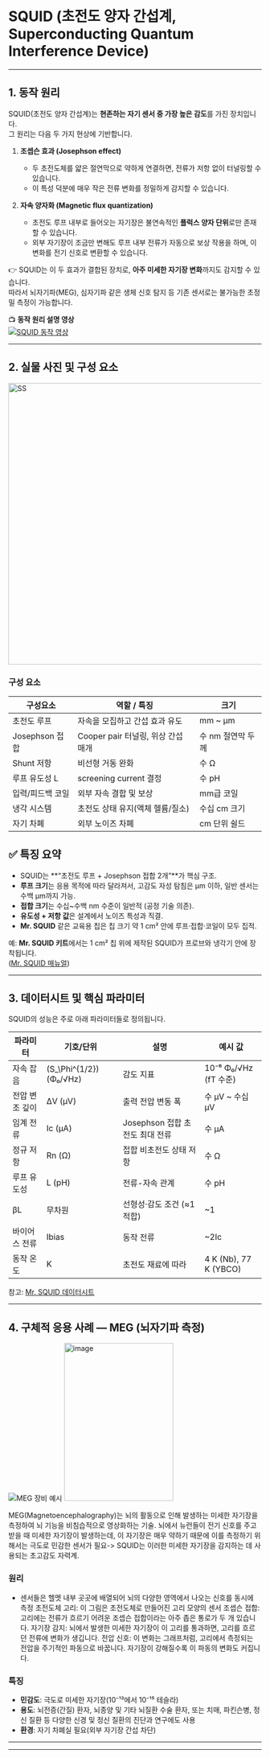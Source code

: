 # SQUID (초전도 양자 간섭계, Superconducting Quantum Interference Device)

---

## 1. 동작 원리

SQUID(초전도 양자 간섭계)는 **현존하는 자기 센서 중 가장 높은 감도**를 가진 장치입니다.  
그 원리는 다음 두 가지 현상에 기반합니다.

1. **조셉슨 효과 (Josephson effect)**  
   - 두 초전도체를 얇은 절연막으로 약하게 연결하면, 전류가 저항 없이 터널링할 수 있습니다.  
   - 이 특성 덕분에 매우 작은 전류 변화를 정밀하게 감지할 수 있습니다.  

2. **자속 양자화 (Magnetic flux quantization)**  
   - 초전도 루프 내부로 들어오는 자기장은 불연속적인 **플럭스 양자 단위**로만 존재할 수 있습니다.  
   - 외부 자기장이 조금만 변해도 루프 내부 전류가 자동으로 보상 작용을 하며, 이 변화를 전기 신호로 변환할 수 있습니다.  

👉 SQUID는 이 두 효과가 결합된 장치로, **아주 미세한 자기장 변화**까지도 감지할 수 있습니다.  
따라서 뇌자기파(MEG), 심자기파 같은 생체 신호 탐지 등 기존 센서로는 불가능한 초정밀 측정이 가능합니다.

📺 **동작 원리 설명 영상**  
[![SQUID 동작 영상](https://img.youtube.com/vi/ql2Yo5LgU8M/0.jpg)](https://www.youtube.com/watch?v=ql2Yo5LgU8M)

---

## 2. 실물 사진 및 구성 요소

<img width="984" height="560" alt="SS" src="https://github.com/user-attachments/assets/aa8e7581-51cb-4f95-823e-6aea69864620" />

### 구성 요소
| 구성요소 | 역할 / 특징 | 크기 |
|---|---|---|
| 초전도 루프 | 자속을 모집하고 간섭 효과 유도 | mm ~ µm |
| Josephson 접합 | Cooper pair 터널링, 위상 간섭 매개 | 수 nm 절연막 두께 |
| Shunt 저항 | 비선형 거동 완화 | 수 Ω |
| 루프 유도성 L | screening current 결정 | 수 pH |
| 입력/피드백 코일 | 외부 자속 결합 및 보상 | mm급 코일 |
| 냉각 시스템 | 초전도 상태 유지(액체 헬륨/질소) | 수십 cm 크기 |
| 자기 차폐 | 외부 노이즈 차폐 | cm 단위 쉴드 |

## ✅ 특징 요약

- SQUID는 **“초전도 루프 + Josephson 접합 2개”**가 핵심 구조.  
- **루프 크기**는 응용 목적에 따라 달라져서, 고감도 자성 탐침은 µm 이하, 일반 센서는 수백 µm까지 가능.  
- **접합 크기**는 수십~수백 nm 수준이 일반적 (공정 기술 의존).  
- **유도성 + 저항 값**은 설계에서 노이즈 특성과 직결.  
- **Mr. SQUID** 같은 교육용 칩은 칩 크기 약 1 cm² 안에 루프·접합·코일이 모두 집적.  

예: **Mr. SQUID 키트**에서는 1 cm² 칩 위에 제작된 SQUID가 프로브와 냉각기 안에 장착됩니다.  
([Mr. SQUID 매뉴얼](https://starcryo.com/wp-content/themes/education-pro/manuals/MrSQm66.pdf))

---

## 3. 데이터시트 및 핵심 파라미터

SQUID의 성능은 주로 아래 파라미터들로 정의됩니다.

| 파라미터 | 기호/단위 | 설명 | 예시 값 |
|---|---|---|---|
| 자속 잡음 | \(S_\Phi^{1/2}\) (Φ₀/√Hz) | 감도 지표 | 10⁻⁶ Φ₀/√Hz (fT 수준) |
| 전압 변조 깊이 | ΔV (µV) | 출력 전압 변동 폭 | 수 µV ~ 수십 µV |
| 임계 전류 | Ic (µA) | Josephson 접합 초전도 최대 전류 | 수 µA |
| 정규 저항 | Rn (Ω) | 접합 비초전도 상태 저항 | 수 Ω |
| 루프 유도성 | L (pH) | 전류-자속 관계 | 수 pH |
| βL | 무차원 | 선형성·감도 조건 (≈1 적합) | ~1 |
| 바이어스 전류 | Ibias | 동작 전류 | ~2Ic |
| 동작 온도 | K | 초전도 재료에 따라 | 4 K (Nb), 77 K (YBCO) |

참고: [Mr. SQUID 데이터시트](https://starcryo.com/wp-content/themes/education-pro/manuals/MrSQm66.pdf)

---

## 4. 구체적 응용 사례 — MEG (뇌자기파 측정)

![MEG 장비 예시](https://tse2.mm.bing.net/th/id/OIP.FimiPA-fO1hkQ9UZa0ujkQHaHo?pid=Api)
<img width="217" height="314" alt="image" src="https://github.com/user-attachments/assets/3f106c3a-4ed7-4f7a-be10-c189a42b1508" />



MEG(Magnetoencephalography)는 뇌의 활동으로 인해 발생하는 미세한 자기장을 측정하여 뇌 기능을 비침습적으로 영상화하는 기술. 
뇌에서 뉴런들이 전기 신호를 주고받을 때 미세한 자기장이 발생하는데, 이 자기장은 매우 약하기 때문에 이를 측정하기 위해서는 극도로 민감한 센서가 필요-> SQUID는 이러한 미세한 자기장을 감지하는 데 사용되는 초고감도 자력계.

### 원리
- 센서들은 헬멧 내부 곳곳에 배열되어 뇌의 다양한 영역에서 나오는 신호를 동시에 측정
초전도체 고리: 이 그림은 초전도체로 만들어진 고리 모양의 센서
조셉슨 접합: 고리에는 전류가 흐르기 어려운 조셉슨 접합이라는 아주 좁은 통로가 두 개 있습니다.
자기장 감지: 뇌에서 발생한 미세한 자기장이 이 고리를 통과하면, 고리를 흐르던 전류에 변화가 생깁니다.
전압 신호: 이 변화는 그래프처럼, 고리에서 측정되는 전압을 주기적인 파동으로 바꿉니다. 자기장이 강해질수록 이 파동의 변화도 커집니다.

### 특징
- **민감도**: 극도로 미세한 자기장(10⁻¹³에서 10⁻¹⁵ 테슬라)
- **용도**: 뇌전증(간질) 환자, 뇌종양 및 기타 뇌질환 수술 환자, 또는 치매, 파킨슨병, 정신 질환 등 다양한 신경 및 정신 질환의 진단과 연구에도 사용
- **환경**: 자기 차폐실 필요(외부 자기장 간섭 차단)

---


---

